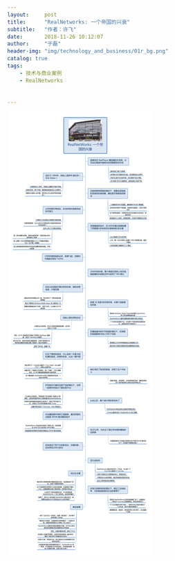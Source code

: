 ```yaml
---
layout:     post
title:      "RealNetworks: 一个帝国的兴衰"
subtitle:   "作者：许飞"
date:       2018-11-26 10:12:07
author:     "于磊"
header-img: "img/technology_and_business/01r_bg.png"
catalog: true
tags:
    - 技术与商业案例
    - RealNetworks


---
```


![technology_and_business](/img/technology_and_business/01r.png)


